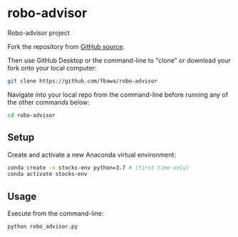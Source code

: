 # robo-advisor
Robo-advisor project

Fork the repository from [GitHub source](https://github.com/fbawa/robo-advisor).

Then use GitHub Desktop or the command-line to "clone" or download your fork onto your local computer:

```sh
git clone https://github.com/fbawa/robo-advisor 
```

Navigate into your local repo from the command-line before running any of the other commands below:

```sh
cd robo-advisor
```

## Setup

Create and activate a new Anaconda virtual environment:

```sh
conda create -n stocks-env python=3.7 # (first time only)
conda activate stocks-env
```

## Usage

Execute from the command-line:

```sh
python robo_advisor.py
